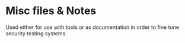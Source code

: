 # Misc files & Notes

Used either for use with tools or as documentation in order to fine tune security testing systems.
